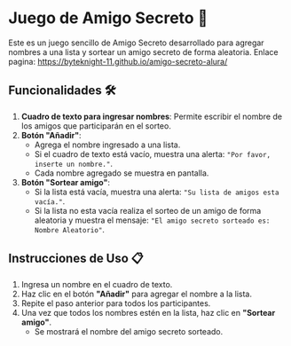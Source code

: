 # Juego de Amigo Secreto 🎉

Este es un juego sencillo de Amigo Secreto desarrollado para agregar nombres a una lista y sortear un amigo secreto de forma aleatoria.
Enlace pagina: https://byteknight-11.github.io/amigo-secreto-alura/
## Funcionalidades 🛠️

1. **Cuadro de texto para ingresar nombres**: Permite escribir el nombre de los amigos que participarán en el sorteo.
2. **Botón "Añadir"**:
   - Agrega el nombre ingresado a una lista.
   - Si el cuadro de texto está vacío, muestra una alerta: `"Por favor, inserte un nombre."`.
   - Cada nombre agregado se muestra en pantalla.
3. **Botón "Sortear amigo"**:
   - Si la lista está vacía, muestra una alerta: `"Su lista de amigos esta vacía."`.
   - Si la lista no esta vacía realiza el sorteo de un amigo de forma aleatoria y muestra el mensaje: `"El amigo secreto sorteado es: Nombre Aleatorio"`.

## Instrucciones de Uso 📋

1. Ingresa un nombre en el cuadro de texto.
2. Haz clic en el botón **"Añadir"** para agregar el nombre a la lista.
3. Repite el paso anterior para todos los participantes.
4. Una vez que todos los nombres estén en la lista, haz clic en **"Sortear amigo"**.
   - Se mostrará el nombre del amigo secreto sorteado.

